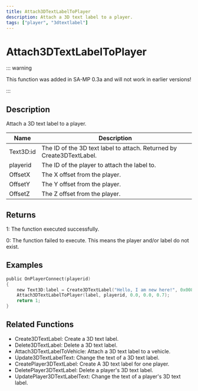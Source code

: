 ```yaml
---
title: Attach3DTextLabelToPlayer
description: Attach a 3D text label to a player.
tags: ["player", "3dtextlabel"]
---
```


# Attach3DTextLabelToPlayer

::: warning

This function was added in SA-MP 0.3a and will not work in earlier versions!

:::

## Description

Attach a 3D text label to a player.

| Name      | Description                                                           |
| --------- | --------------------------------------------------------------------- |
| Text3D:id | The ID of the 3D text label to attach. Returned by Create3DTextLabel. |
| playerid  | The ID of the player to attach the label to.                          |
| OffsetX   | The X offset from the player.                                         |
| OffsetY   | The Y offset from the player.                                         |
| OffsetZ   | The Z offset from the player.                                         |

## Returns

1: The function executed successfully.

0: The function failed to execute. This means the player and/or label do not exist.

## Examples

```c
public OnPlayerConnect(playerid)
{
    new Text3D:label = Create3DTextLabel("Hello, I am new here!", 0x008080FF, 30.0, 40.0, 50.0, 40.0, 0);
    Attach3DTextLabelToPlayer(label, playerid, 0.0, 0.0, 0.7);
    return 1;
}
```

## Related Functions

- Create3DTextLabel: Create a 3D text label.
- Delete3DTextLabel: Delete a 3D text label.
- Attach3DTextLabelToVehicle: Attach a 3D text label to a vehicle.
- Update3DTextLabelText: Change the text of a 3D text label.
- CreatePlayer3DTextLabel: Create A 3D text label for one player.
- DeletePlayer3DTextLabel: Delete a player's 3D text label.
- UpdatePlayer3DTextLabelText: Change the text of a player's 3D text label.
